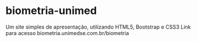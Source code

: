 # biometria-unimed
Um site simples de apresentação, utilizando HTML5, Bootstrap e CSS3
Link para acesso
biometria.unimedse.com.br/biometria
